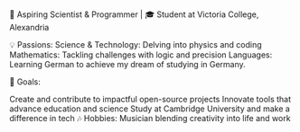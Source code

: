 🚀 Aspiring Scientist & Programmer | 🎓 Student at Victoria College, Alexandria

💡 Passions:
  Science & Technology: Delving into physics and coding
  Mathematics: Tackling challenges with logic and precision
  Languages: Learning German to achieve my dream of studying in Germany.



🎯 Goals:

Create and contribute to impactful open-source projects
Innovate tools that advance education and science
Study at Cambridge University and make a difference in tech
🎶 Hobbies: Musician blending creativity into life and work


<!---
omar-habroukgr39/omar-habroukgr39 is a ✨ special ✨ repository because its `README.md` (this file) appears on your GitHub profile.
You can click the Preview link to take a look at your changes.
--->
